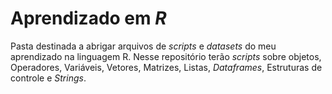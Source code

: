 # Aprendizado em *R*

Pasta destinada a abrigar arquivos de *scripts* e *datasets* do meu aprendizado na linguagem R. Nesse repositório terão *scripts* sobre objetos, Operadores, Variáveis, Vetores, Matrizes, Listas, *Dataframes*, Estruturas de controle e *Strings*.
